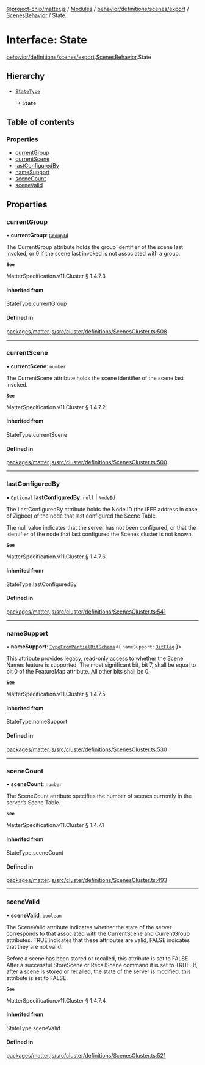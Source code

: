 [@project-chip/matter.js](../README.md) / [Modules](../modules.md) / [behavior/definitions/scenes/export](../modules/behavior_definitions_scenes_export.md) / [ScenesBehavior](../modules/behavior_definitions_scenes_export.ScenesBehavior.md) / State

# Interface: State

[behavior/definitions/scenes/export](../modules/behavior_definitions_scenes_export.md).[ScenesBehavior](../modules/behavior_definitions_scenes_export.ScenesBehavior.md).State

## Hierarchy

- [`StateType`](../modules/behavior_definitions_scenes_export._internal_.md#statetype)

  ↳ **`State`**

## Table of contents

### Properties

- [currentGroup](behavior_definitions_scenes_export.ScenesBehavior.State.md#currentgroup)
- [currentScene](behavior_definitions_scenes_export.ScenesBehavior.State.md#currentscene)
- [lastConfiguredBy](behavior_definitions_scenes_export.ScenesBehavior.State.md#lastconfiguredby)
- [nameSupport](behavior_definitions_scenes_export.ScenesBehavior.State.md#namesupport)
- [sceneCount](behavior_definitions_scenes_export.ScenesBehavior.State.md#scenecount)
- [sceneValid](behavior_definitions_scenes_export.ScenesBehavior.State.md#scenevalid)

## Properties

### currentGroup

• **currentGroup**: [`GroupId`](../modules/datatype_export.md#groupid)

The CurrentGroup attribute holds the group identifier of the scene last invoked, or 0 if the scene last
invoked is not associated with a group.

**`See`**

MatterSpecification.v11.Cluster § 1.4.7.3

#### Inherited from

StateType.currentGroup

#### Defined in

[packages/matter.js/src/cluster/definitions/ScenesCluster.ts:508](https://github.com/project-chip/matter.js/blob/5f71eedebdb9fa54338bde320c311bb359b7455d/packages/matter.js/src/cluster/definitions/ScenesCluster.ts#L508)

___

### currentScene

• **currentScene**: `number`

The CurrentScene attribute holds the scene identifier of the scene last invoked.

**`See`**

MatterSpecification.v11.Cluster § 1.4.7.2

#### Inherited from

StateType.currentScene

#### Defined in

[packages/matter.js/src/cluster/definitions/ScenesCluster.ts:500](https://github.com/project-chip/matter.js/blob/5f71eedebdb9fa54338bde320c311bb359b7455d/packages/matter.js/src/cluster/definitions/ScenesCluster.ts#L500)

___

### lastConfiguredBy

• `Optional` **lastConfiguredBy**: ``null`` \| [`NodeId`](../modules/datatype_export.md#nodeid)

The LastConfiguredBy attribute holds the Node ID (the IEEE address in case of Zigbee) of the node that
last configured the Scene Table.

The null value indicates that the server has not been configured, or that the identifier of the node
that last configured the Scenes cluster is not known.

**`See`**

MatterSpecification.v11.Cluster § 1.4.7.6

#### Inherited from

StateType.lastConfiguredBy

#### Defined in

[packages/matter.js/src/cluster/definitions/ScenesCluster.ts:541](https://github.com/project-chip/matter.js/blob/5f71eedebdb9fa54338bde320c311bb359b7455d/packages/matter.js/src/cluster/definitions/ScenesCluster.ts#L541)

___

### nameSupport

• **nameSupport**: [`TypeFromPartialBitSchema`](../modules/schema_export.md#typefrompartialbitschema)\<\{ `nameSupport`: [`BitFlag`](../modules/schema_export.md#bitflag)  }\>

This attribute provides legacy, read-only access to whether the Scene Names feature is supported. The
most significant bit, bit 7, shall be equal to bit 0 of the FeatureMap attribute. All other bits shall
be 0.

**`See`**

MatterSpecification.v11.Cluster § 1.4.7.5

#### Inherited from

StateType.nameSupport

#### Defined in

[packages/matter.js/src/cluster/definitions/ScenesCluster.ts:530](https://github.com/project-chip/matter.js/blob/5f71eedebdb9fa54338bde320c311bb359b7455d/packages/matter.js/src/cluster/definitions/ScenesCluster.ts#L530)

___

### sceneCount

• **sceneCount**: `number`

The SceneCount attribute specifies the number of scenes currently in the server’s Scene Table.

**`See`**

MatterSpecification.v11.Cluster § 1.4.7.1

#### Inherited from

StateType.sceneCount

#### Defined in

[packages/matter.js/src/cluster/definitions/ScenesCluster.ts:493](https://github.com/project-chip/matter.js/blob/5f71eedebdb9fa54338bde320c311bb359b7455d/packages/matter.js/src/cluster/definitions/ScenesCluster.ts#L493)

___

### sceneValid

• **sceneValid**: `boolean`

The SceneValid attribute indicates whether the state of the server corresponds to that associated with
the CurrentScene and CurrentGroup attributes. TRUE indicates that these attributes are valid, FALSE
indicates that they are not valid.

Before a scene has been stored or recalled, this attribute is set to FALSE. After a successful
StoreScene or RecallScene command it is set to TRUE. If, after a scene is stored or recalled, the state
of the server is modified, this attribute is set to FALSE.

**`See`**

MatterSpecification.v11.Cluster § 1.4.7.4

#### Inherited from

StateType.sceneValid

#### Defined in

[packages/matter.js/src/cluster/definitions/ScenesCluster.ts:521](https://github.com/project-chip/matter.js/blob/5f71eedebdb9fa54338bde320c311bb359b7455d/packages/matter.js/src/cluster/definitions/ScenesCluster.ts#L521)
